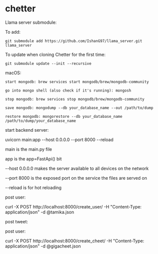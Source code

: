 # chetter

Llama server submodule:

To add:

`git submodule add https://github.com/IshanG97/llama_server.git llama_server`

To update when cloning Chetter for the first time:

`git submodule update --init --recursive`

macOS:

    start mongodb: brew services start mongodb/brew/mongodb-community
    
    go into mongo shell (also check if it's running): mongosh
    
    stop mongodb: brew services stop mongodb/brew/mongodb-community

    save mongodb: mongodump --db your_database_name --out /path/to/dump
    
    restore mongodb: mongorestore --db your_database_name /path/to/dump/your_database_name

start backend server:

uvicorn main:app --host 0.0.0.0 --port 8000 --reload

main is the main.py file

app is the app=FastApi() bit

--host 0.0.0.0 makes the server available to all devices on the network

--port 8000 is the exposed port on the service the files are served on

--reload is for hot reloading

post user:

curl -X POST http://localhost:8000/create_user/ -H "Content-Type: application/json" -d @tamika.json

post tweet:

post user:

curl -X POST http://localhost:8000/create_cheet/ -H "Content-Type: application/json" -d @gigacheet.json
